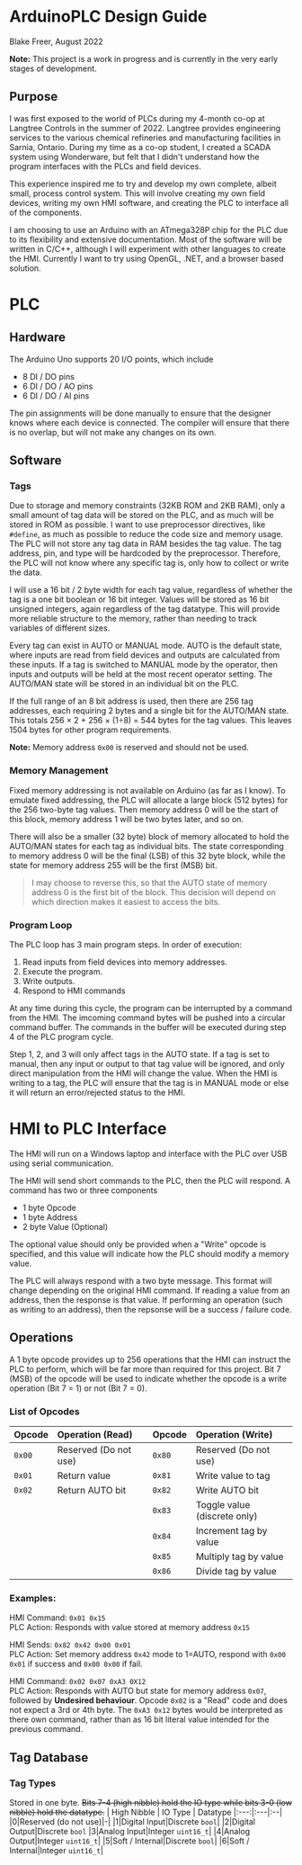 # ArduinoPLC Design Guide
Blake Freer, August 2022

**Note:** This project is a work in progress and is currently in the very early stages of development.

## Purpose
I was first exposed to the world of PLCs during my 4-month co-op at Langtree Controls in the summer of 2022. Langtree provides engineering services to the various chemical refineries and manufacturing facilities in Sarnia, Ontario. During my time as a co-op student, I created a SCADA system using Wonderware, but felt that I didn't understand how the program interfaces with the PLCs and field devices.

This experience inspired me to try and develop my own complete, albeit small, process control system. This will involve creating my own field devices, writing my own HMI software, and creating the PLC to interface all of the components.

I am choosing to use an Arduino with an ATmega328P chip for the PLC due to its flexibility and extensive documentation. Most of the software will be written in C/C++, although I will experiment with other languages to create the HMI. Currently I want to try using OpenGL, .NET, and a browser based solution.

# PLC
## Hardware
The Arduino Uno supports 20 I/O points, which include
- 8 DI / DO pins
- 6 DI / DO / AO pins
- 6 DI / DO / AI pins

The pin assignments will be done manually to ensure that the designer knows where each device is connected. The compiler will ensure that there is no overlap, but will not make any changes on its own.

## Software

### Tags
Due to storage and memory constraints (32KB ROM and 2KB RAM), only a small amount of tag data will be stored on the PLC, and as much will be stored in ROM as possible. I want to use preprocessor directives, like ```#define```, as much as possible to reduce the code size and memory usage. The PLC will not store any tag data in RAM besides the tag value. The tag address, pin, and type will be hardcoded by the preprocessor. Therefore, the PLC will not know where any specific tag is, only how to collect or write the data.

I will use a 16 bit / 2 byte width for each tag value, regardless of whether the tag is a one bit boolean or 16 bit integer. Values will be stored as 16 bit unsigned integers, again regardless of the tag datatype. This will provide more reliable structure to the memory, rather than needing to track variables of different sizes.

Every tag can exist in AUTO or MANUAL mode. AUTO is the default state, where inputs are read from field devices and outputs are calculated from these inputs. If a tag is switched to MANUAL mode by the operator, then inputs and outputs will be held at the most recent operator setting. The AUTO/MAN state will be stored in an individual bit on the PLC.

If the full range of an 8 bit address is used, then there are 256 tag addresses, each requiring 2 bytes and a single bit for the AUTO/MAN state. This totals 256 &times; 2 + 256 &times; (1&divide;8) = 544 bytes for the tag values. This leaves 1504 bytes for other program requirements.

**Note:** Memory address ```0x00``` is reserved and should not be used.

### Memory Management
Fixed memory addressing is not available on Arduino (as far as I know). To emulate fixed addressing, the PLC will allocate a large block (512 bytes) for the 256 two-byte tag values. Then memory address 0 will be the start of this block, memory address 1 will be two bytes later, and so on.

There will also be a smaller (32 byte) block of memory allocated to hold the AUTO/MAN states for each tag as individual bits. The state corresponding to memory address 0 will be the final (LSB) of this 32 byte block, while the state for memory address 255 will be the first (MSB) bit.
> I may choose to reverse this, so that the AUTO state of memory address 0 is the first bit of the block. This decision will depend on which direction makes it easiest to access the bits.  

### Program Loop
The PLC loop has 3 main program steps. In order of execution:
1. Read inputs from field devices into memory addresses.
2. Execute the program.
3. Write outputs.
4. Respond to HMI commands

At any time during this cycle, the program can be interrupted by a command from the HMI. The imcoming command bytes will be pushed into a circular command buffer. The commands  in the buffer will be executed during step 4 of the PLC program cycle.

Step 1, 2, and 3 will only affect tags in the AUTO state. If a tag is set to manual, then any input or output to that tag value will be ignored, and only direct manipulation from the HMI will change the value. When the HMI is writing to a tag, the PLC will ensure that the tag is in MANUAL mode or else it will return an error/rejected status to the HMI.

# HMI to PLC Interface
The HMI will run on a Windows laptop and interface with the PLC over USB using serial communication.

The HMI will send short commands to the PLC, then the PLC will respond. A command has two or three components
- 1 byte Opcode
- 1 byte Address
- 2 byte Value (Optional)

The optional value should only be provided when a "Write" opcode is specified, and this value will indicate how the PLC should modify a memory value.

The PLC will always respond with a two byte message. This format will change depending on the original HMI command. If reading a value from an address, then the response is that value. If performing an operation (such as writing to an address), then the repsonse will be a success / failure code.

## Operations
A 1 byte opcode provides up to 256 operations that the HMI can instruct the PLC to perform, which will be far more than required for this project.
Bit 7 (MSB) of the opcode will be used to indicate whether the opcode is a write operation (Bit 7 = 1) or not (Bit 7 = 0).

### List of Opcodes
| Opcode | Operation (Read) || Opcode | Operation (Write)|
|:---|:---|-|:---|:---|
|```0x00```|Reserved (Do not use)||```0x80```|Reserved (Do not use)|
|```0x01```|Return value||```0x81```|Write value to tag|
|```0x02```|Return AUTO bit||```0x82```|Write AUTO bit|
|          |               ||```0x83```|Toggle value (discrete only)|
|          |               ||```0x84```|Increment tag by value|
|          |               ||```0x85```|Multiply tag by value|
|          |               ||```0x86```|Divide tag by value|

### Examples:
HMI Command: ```0x01 0x15```\
PLC Action: Responds with value stored at memory address ```0x15```

HMI Sends: ```0x82 0x42 0x00 0x01```\
PLC Action: Set memory address ```0x42``` mode to 1=AUTO, respond with ```0x00 0x01``` if success and ```0x00 0x00``` if fail.

HMI Command: ```0x02 0x07 0xA3 0X12```\
PLC Action: Responds with AUTO but state for memory address ```0x07```, followed by **Undesired behaviour**. Opcode ```0x02``` is a "Read" code and does not expect a 3rd or 4th byte. The ```0xA3 0x12``` bytes would be interpreted as there own command, rather than as 16 bit literal value intended for the previous command.

## Tag Database
### Tag Types
Stored in one byte. ~~Bits 7-4 (high nibble) hold the IO type while bits 3-0 (low nibble) hold the datatype.~~
| High Nibble | IO Type | Datatype
|:---:|:---|:--|
|0|Reserved (do not use)|-|
|1|Digital Input|Discrete ```bool```|
|2|Digital Output|Discrete ```bool```
|3|Analog Input|Integer ```uint16_t```|
|4|Analog Output|Integer ```uint16_t```|
|5|Soft / Internal|Discrete ```bool```|
|6|Soft / Internal|Integer ```uint16_t```|

